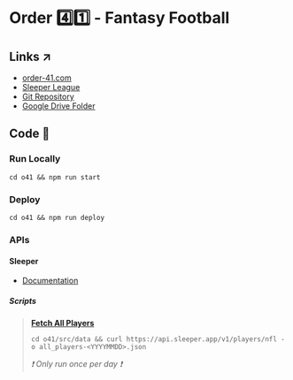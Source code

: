 # Order :four::one: - Fantasy Football

## Links :arrow_upper_right:

- [order-41.com](https://order-41.com)
- [Sleeper League](https://sleeper.com/leagues/1248116529610883072/team)
- [Git Repository](https://github.com/mpb9/o41)
- [Google Drive Folder](https://drive.google.com/drive/folders/1b8rxyCXi_al_9z5Wp39z8va5iE7OlB8h?usp=drive_link)

## Code :robot:

### Run Locally

```shell
cd o41 && npm run start
```

### Deploy

```shell
cd o41 && npm run deploy
```

### APIs

#### Sleeper

- [Documentation](https://docs.sleeper.com/)

##### Scripts

> **[Fetch All Players](https://docs.sleeper.com/#fetch-all-players)**
>
> ```shell
> cd o41/src/data && curl https://api.sleeper.app/v1/players/nfl -o all_players-<YYYYMMDD>.json
> ```
>
> *:exclamation: Only run once per day :exclamation:*
